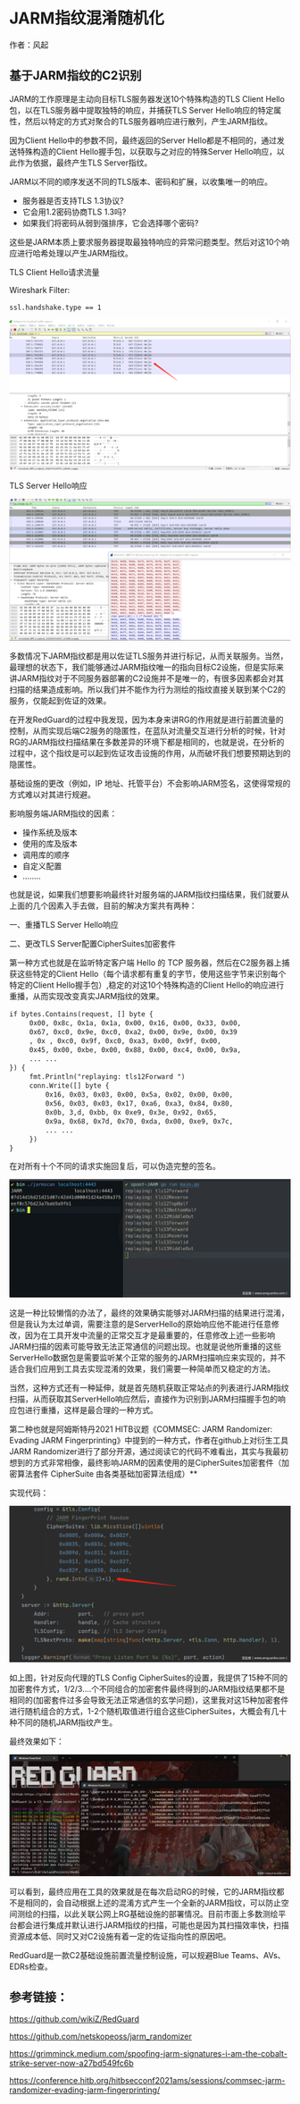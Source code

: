 # JARM指纹混淆随机化

作者：风起

## 基于JARM指纹的C2识别

 JARM的工作原理是主动向目标TLS服务器发送10个特殊构造的TLS Client Hello包，以在TLS服务器中提取独特的响应，并捕获TLS Server Hello响应的特定属性，然后以特定的方式对聚合的TLS服务器响应进行散列，产生JARM指纹。

因为Client Hello中的参数不同，最终返回的Server Hello都是不相同的，通过发送特殊构造的Client Hello握手包，以获取与之对应的特殊Server Hello响应，以此作为依据，最终产生TLS Server指纹。

JARM以不同的顺序发送不同的TLS版本、密码和扩展，以收集唯一的响应。

- 服务器是否支持TLS 1.3协议?
- 它会用1.2密码协商TLS 1.3吗?
- 如果我们将密码从弱到强排序，它会选择哪个密码?

这些是JARM本质上要求服务器提取最独特响应的异常问题类型。然后对这10个响应进行哈希处理以产生JARM指纹。

TLS Client Hello请求流量

Wireshark Filter:

```
ssl.handshake.type == 1
```

![img](./iamge/1.png)

TLS Server Hello响应

![img](./iamge/t010872807d1a97f380.png)

多数情况下JARM指纹都是用以佐证TLS服务并进行标记，从而关联服务。当然，最理想的状态下，我们能够通过JARM指纹唯一的指向目标C2设施，但是实际来讲JARM指纹对于不同服务器部署的C2设施并不是唯一的，有很多因素都会对其扫描的结果造成影响。所以我们并不能作为行为测绘的指纹直接关联到某个C2的服务，仅能起到佐证的效果。

在开发RedGuard的过程中我发现，因为本身来讲RG的作用就是进行前置流量的控制，从而实现后端C2服务的隐匿性，在蓝队对流量交互进行分析的时候，针对RG的JARM指纹扫描结果在多数差异的环境下都是相同的，也就是说，在分析的过程中，这个指纹是可以起到佐证攻击设施的作用，从而破坏我们想要预期达到的隐匿性。

基础设施的更改（例如，IP 地址、托管平台）不会影响JARM签名，这使得常规的方式难以对其进行规避。

影响服务端JARM指纹的因素：

- 操作系统及版本
- 使用的库及版本
- 调用库的顺序
- 自定义配置
- ……..

也就是说，如果我们想要影响最终针对服务端的JARM指纹扫描结果，我们就要从上面的几个因素入手去做，目前的解决方案共有两种：

一、重播TLS Server Hello响应

二、更改TLS Server配置CipherSuites加密套件

第一种方式也就是在监听特定客户端 Hello 的 TCP 服务器，然后在C2服务器上捕获这些特定的Client Hello（每个请求都有重复的字节，使用这些字节来识别每个特定的Client Hello握手包）,稳定的对这10个特殊构造的Client Hello的响应进行重播，从而实现改变真实JARM指纹的效果。

```
if bytes.Contains(request, [] byte { 
     0x00, 0x8c, 0x1a, 0x1a, 0x00, 0x16, 0x00, 0x33, 0x00, 
     0x67, 0xc0, 0x9e, 0xc0, 0xa2, 0x00, 0x9e, 0x00, 0x39 
     , 0x , 0xc0, 0x9f, 0xc0, 0xa3, 0x00, 0x9f, 0x00, 
     0x45, 0x00, 0xbe, 0x00, 0x88, 0x00, 0xc4, 0x00, 0x9a, 
     ... ... 
}) { 
     fmt.Println("replaying: tls12Forward ") 
     conn.Write([] byte { 
         0x16, 0x03, 0x03, 0x00, 0x5a, 0x02, 0x00, 0x00, 
         0x56, 0x03, 0x03, 0x17, 0xa6, 0xa3, 0x84, 0x80, 
         0x0b, 3,d, 0xbb, 0x 0xe9, 0x3e, 0x92, 0x65, 
         0x9a, 0x68, 0x7d, 0x70, 0xda, 0x00, 0xe9, 0x7c, 
         ... ... 
     }) 
}
```

在对所有十个不同的请求实施回复后，可以伪造完整的签名。

![img](./iamge/t01419e6c76ed33340d.png)

 这是一种比较懒惰的办法了，最终的效果确实能够对JARM扫描的结果进行混淆，但是我认为太过单调，需要注意的是ServerHello的原始响应他不能进行任意修改，因为在工具开发中流量的正常交互才是最重要的，任意修改上述一些影响 JARM扫描的因素可能导致无法正常通信的问题出现。也就是说他所重播的这些ServerHello数据包是需要监听某个正常的服务的JARM扫描响应来实现的，并不适合我们应用到工具去实现混淆的效果，我们需要一种简单而又稳定的方法。

当然，这种方式还有一种延伸，就是首先随机获取正常站点的列表进行JARM指纹扫描，从而获取其ServerHello响应然后，直接作为识别到JARM扫描握手包的响应包进行重播，这样是最合理的一种方式。

 第二种也就是阿姆斯特丹2021 HITB议题《COMMSEC: JARM Randomizer: Evading JARM Fingerprinting》中提到的一种方式，作者在github上对衍生工具 JARM Randomizer进行了部分开源，通过阅读它的代码不难看出，其实与我最初想到的方式非常相像，最终影响JARM的因素使用的是CipherSuites加密套件（加密算法套件 CipherSuite 由各类基础加密算法组成）**

实现代码：

![img](./iamge/t01fc5e9fcb985de1d5.png)

如上图，针对反向代理的TLS Config CipherSuites的设置，我提供了15种不同的加密套件方式，1/2/3….个不同组合的加密套件最终得到的JARM指纹结果都不是相同的(加密套件过多会导致无法正常通信的玄学问题)，这里我对这15种加密套件进行随机组合的方式，1-2个随机取值进行组合这些CipherSuites，大概会有几十种不同的随机JARM指纹产生。

最终效果如下：

![img](./iamge/t01bf1f398318998c43.png)

可以看到，最终应用在工具的效果就是在每次启动RG的时候，它的JARM指纹都不是相同的，会自动根据上述的混淆方式产生一个全新的JARM指纹，可以防止空间测绘的扫描，以此关联公网上RG基础设施的部署情况。目前市面上多数测绘平台都会进行集成并默认进行JARM指纹的扫描，可能也是因为其扫描效率快，扫描资源成本低、同时又对C2设施有着一定的佐证指向性的原因吧。

RedGuard是一款C2基础设施前置流量控制设施，可以规避Blue Teams、AVs、EDRs检查。

## 参考链接：

https://github.com/wikiZ/RedGuard

https://github.com/netskopeoss/jarm_randomizer

https://grimminck.medium.com/spoofing-jarm-signatures-i-am-the-cobalt-strike-server-now-a27bd549fc6b

https://conference.hitb.org/hitbsecconf2021ams/sessions/commsec-jarm-randomizer-evading-jarm-fingerprinting/

